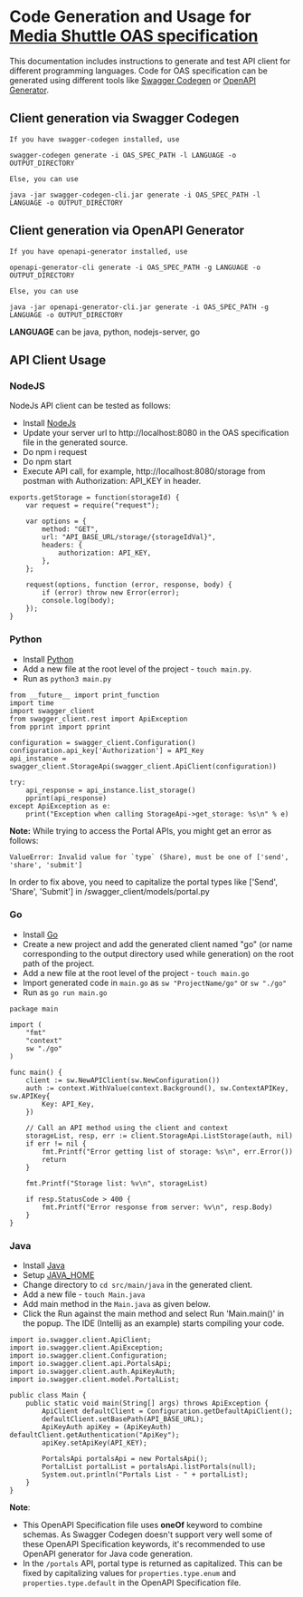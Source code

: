 # Code Generation and Usage for [Media Shuttle OAS specification](https://developer.signiant.com/openapi/mediaShuttleOpenAPI.yaml)
This documentation includes instructions to generate and test API client for different programming languages. Code for OAS specification can be generated using different tools like [Swagger Codegen](https://swagger.io/docs/open-source-tools/swagger-codegen/) or [OpenAPI Generator](https://github.com/OpenAPITools/openapi-generator).

## Client generation via Swagger Codegen

```
If you have swagger-codegen installed, use

swagger-codegen generate -i OAS_SPEC_PATH -l LANGUAGE -o OUTPUT_DIRECTORY

Else, you can use

java -jar swagger-codegen-cli.jar generate -i OAS_SPEC_PATH -l LANGUAGE -o OUTPUT_DIRECTORY
```

## Client generation via OpenAPI Generator

```
If you have openapi-generator installed, use

openapi-generator-cli generate -i OAS_SPEC_PATH -g LANGUAGE -o OUTPUT_DIRECTORY

Else, you can use

java -jar openapi-generator-cli.jar generate -i OAS_SPEC_PATH -g LANGUAGE -o OUTPUT_DIRECTORY
```

**LANGUAGE** can be java, python, nodejs-server, go

## API Client Usage

### NodeJS

NodeJs API client can be tested as follows:

- Install [NodeJs](https://nodejs.org/en/download)
- Update your server url to http://localhost:8080 in the OAS specification file in the generated source.
- Do npm i request
- Do npm start
- Execute API call, for example, http://localhost:8080/storage from postman with Authorization: API_KEY in header.

```
exports.getStorage = function(storageId) {
    var request = require("request");

    var options = {
        method: "GET",
        url: "API_BASE_URL/storage/{storageIdVal}",
        headers: {
            authorization: API_KEY,
        },
    };

    request(options, function (error, response, body) {
        if (error) throw new Error(error);
        console.log(body);
    });
}
```

### Python

- Install [Python](https://www.python.org/downloads/)
- Add a new file at the root level of the project - `touch main.py`.
- Run as `python3 main.py`
```
from __future__ import print_function
import time
import swagger_client
from swagger_client.rest import ApiException
from pprint import pprint

configuration = swagger_client.Configuration()
configuration.api_key['Authorization'] = API_Key
api_instance = swagger_client.StorageApi(swagger_client.ApiClient(configuration))

try:
    api_response = api_instance.list_storage()
    pprint(api_response)
except ApiException as e:
    print("Exception when calling StorageApi->get_storage: %s\n" % e)
```
**Note:** While trying to access the Portal APIs, you might get an error as follows:
```
ValueError: Invalid value for `type` (Share), must be one of ['send', 'share', 'submit'] 
```
In order to fix above, you need to capitalize the portal types like ['Send', 'Share', 'Submit'] in /swagger_client/models/portal.py

### Go

- Install [Go](https://go.dev/doc/install)
- Create a new project and add the generated client named "go" (or name corresponding to the output directory used while generation) on the root path of the project.
- Add a new file at the root level of the project - `touch main.go`
- Import generated code in `main.go` as `sw "ProjectName/go"` or `sw "./go"`
- Run as `go run main.go`

```
package main

import (
    "fmt"
    "context"
    sw "./go"
)

func main() {
    client := sw.NewAPIClient(sw.NewConfiguration())
    auth := context.WithValue(context.Background(), sw.ContextAPIKey, sw.APIKey{
        Key: API_Key,
    })

    // Call an API method using the client and context
    storageList, resp, err := client.StorageApi.ListStorage(auth, nil)
    if err != nil {
        fmt.Printf("Error getting list of storage: %s\n", err.Error())
        return
    }

    fmt.Printf("Storage list: %v\n", storageList)

    if resp.StatusCode > 400 {
        fmt.Printf("Error response from server: %v\n", resp.Body)
    }
}
```

### Java

- Install [Java](https://www.oracle.com/in/java/technologies/downloads/)
- Setup [JAVA_HOME](https://docs.oracle.com/cd/E19182-01/821-0917/inst_jdk_javahome_t/index.html)
- Change directory to `cd src/main/java` in the generated client.
- Add a new file - `touch Main.java`
- Add main method in the `Main.java` as given below.
- Click the Run against the main method and select Run 'Main.main()' in the popup. The IDE (Intellij as an example) starts compiling your code.

```
import io.swagger.client.ApiClient;
import io.swagger.client.ApiException;
import io.swagger.client.Configuration;
import io.swagger.client.api.PortalsApi;
import io.swagger.client.auth.ApiKeyAuth;
import io.swagger.client.model.PortalList;

public class Main {
    public static void main(String[] args) throws ApiException {
        ApiClient defaultClient = Configuration.getDefaultApiClient();
        defaultClient.setBasePath(API_BASE_URL);
        ApiKeyAuth apiKey = (ApiKeyAuth) defaultClient.getAuthentication("ApiKey");
        apiKey.setApiKey(API_KEY);

        PortalsApi portalsApi = new PortalsApi();
        PortalList portalList = portalsApi.listPortals(null);
        System.out.println("Portals List - " + portalList);
    }
}
```

**Note**: 
- This OpenAPI Specification file uses **oneOf** keyword to combine schemas. As Swagger Codegen doesn't support very well some of these OpenAPI Specification keywords, it's recommended to use OpenAPI generator for Java code generation.
- In the `/portals` API, portal type is returned as capitalized. This can be fixed by capitalizing values for `properties.type.enum` and `properties.type.default` in the OpenAPI Specification file.
